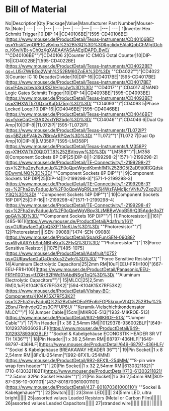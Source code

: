 # Bill of Material



No|Description|Qty|Package|Value|Manufacturer Part Number|Mouser-Nr.|Note
| --- | --- |--- | --- |--- | --- |--- | --- |--- | --- |
1|Inverter Hex Schmitt Trigger|10|DIP-14||CD40106BE|"[595-CD40106BE](https://www.mouser.de/ProductDetail/Texas-Instruments/CD40106BE?qs=YhsVCygOPE1CyKyInx%252Bh3Q%3D%3D&gclid=EAIaIQobChMIgtOchp_K6wIVBt-yCh0zXgXAEAAYASAAEgIDAPD_BwE/ ""CD40106BE"")"|CD40106
2|Counter IC CMOS Octal Counter|10|DIP-16||CD4022BE|"[595-CD4022BE](https://www.mouser.de/ProductDetail/Texas-Instruments/CD4022BE?qs=LU5rZWrBGo2Wnh%252BM60ZqEA%3D%3D/ ""CD4022"")"|CD4022
3|Counter IC 10 Decade/Divider|10|DIP-16||CD4017BE|"[595-CD4017BE](https://www.mouser.de/ProductDetail/Texas-Instruments/CD4017BE?qs=IF4wzcbwb3rdXSZhHlgcJw%3D%3D/ ""CD4017"")"|CD4017
4|NAND Logic Gates Schmitt Trigger|10|DIP-14||CD4093BE|"[595-CD4093BE](https://www.mouser.de/ProductDetail/Texas-Instruments/CD4093BE?qs=X1HXWTtiZ0QxcrKuDdZ5rg%3D%3D/ ""CD4093"")"|CD4093
5|Phase Locked Loop|10|DIP-16||CD4046BE|"[595-CD4046BE](https://www.mouser.de/ProductDetail/Texas-Instruments/CD4046BE?qs=fvkeCqCHl3AX2sxIYB2bdg%3D%3D/ ""CD4046"")"|CD4046
6|Dual Op Amp|10|DIP-8||TL072IP|"[595-TL072IP](https://www.mouser.de/ProductDetail/Texas-Instruments/TL072IP?qs=5BZzbFV4k2v7IBrcArRPQw%3D%3D/ ""TL072"")"|TL072
7|Dual Op Amp|10|DIP-8||LM358P|"[595-LM358P](https://www.mouser.de/ProductDetail/Texas-Instruments/LM358P?qs=X1HXWTtiZ0QtOTT8%252BVnsyw%3D%3D/ ""LM358"")"|LM358
8|Component Sockets 8P DIP|25|DIP-8||1-2199298-2|"[571-1-2199298-2](https://www.mouser.de/ProductDetail/TE-Connectivity/1-2199298-2?qs=%2Fha2pyFadugJp%2F0oQpeWgcdKbmhfM%252BG5f2aD9jt0RGQdskDEwvmLNQ%3D%3D/ ""Component Sockets 8P DIP"")"|
9|Component Sockets 14P DIP|25|DIP-14||1-2199298-3|"[571-1-2199298-3](https://www.mouser.de/ProductDetail/TE-Connectivity/1-2199298-3?qs=%2Fha2pyFadugJp%2F0oQpeWgR9Lzm5j4WzFAMc1jcrVNfu7vZxg2U3Y3Q%3D%3D/ ""Component Sockets 14P DIP"")"|
10|Component Sockets 16P DIP|25|DIP-16||1-2199298-4|"[571-1-2199298-4](https://www.mouser.de/ProductDetail/TE-Connectivity/1-2199298-4?qs=%2Fha2pyFadugJp%2F0oQpeWgVBpv3LzMBBwVqoB59rQ35Apde3oZfgpGA%3D%3D/ ""Component Sockets 16P DIP"")"|
11|Photoresistor||||161|"[485-161](https://www.mouser.de/ProductDetail/Adafruit/161?qs=GURawfaeGuDpQ5XPTNqKUw%3D%3D/ ""Photoresistor"")"|
12|Photoresistor||||SEN-09088|"[474-SEN-09088](https://www.mouser.de/ProductDetail/SparkFun/SEN-09088?qs=WyAARYrbSnbNBfpKra%2FIvQ%3D%3D/ ""Photoresistor"")"|
13|Force Sensitive Resistor||||1075|"[485-1075](https://www.mouser.de/ProductDetail/Adafruit/1075?qs=GURawfaeGuDaOmXus2Zwlg%3D%3D/ ""Force Sensitive Resistor"")"|
14|Aluminum Electrolytic Capacitors|25|2mm RM|10uF|EEU-FR1H100|"[667-EEU-FR1H100](https://www.mouser.de/ProductDetail/Panasonic/EEU-FR1H100?qs=tfZGHB2PWd1NAbdNSgjToQ%3D%3D/ ""Aluminum Electrolytic Capacitors"")"|
15|MLCC|25|2,5mm RM|0,1uF|K104K15X7RF53K2|"[594-K104K15X7RF53K2](https://www.mouser.de/ProductDetail/Vishay-BC-Components/K104K15X7RF53K2?qs=%2Fha2pyFadujQ%252Bv0xHOEo91Fp6rFGP5krxuyVhQ%252B1w%252BsnJ7knhvdeQDps3CPFUP6U/ ""Keramik-Vielschichtkondensator MLCC"")"|
16|Jumper Cable||15cm||MIKROE-513|"[932-MIKROE-513](https://www.mouser.de/ProductDetail/932-MIKROE-513/ ""Jumper Cable"")"|
17|Pin Header||1 x 36 2,54mm RM||10129378-936002BLF|"[649-1012937893602BLF](https://www.mouser.de/ProductDetail/649-1012937893602BLF/ ""Sockel & Kabelgehäuse ECONOSTIK HEADER SR VT TH 1X36"")"|
18|Pin Header||1 x 36 2,54mm RM||68797-436HLF|"[649-68797-436HLF](https://www.mouser.de/ProductDetail/649-68797-436HLF/ ""Sockel & Kabelgehäuse BREAKAWAY HEADER 36"")"|
19|Pin Socket||1 x 8 2,54mm RM||8Fx1L-254mm|"[992-8FX1L-254MM](https://www.mouser.de/ProductDetail/992-8FX1L-254MM/ ""8-pin wire wrap fem header"")"|
20|Pin Socket||1 x 32 2,54mm RM||61303211821|"[710-61303211821](https://www.mouser.de/ProductDetail/710-61303211821/ ""2.54mm 32Pin Socket Header"")"|
21|Pin Socket||1 x 36 2,54mm RM||801-87-036-10-001101|"[437-8018703610001101](https://www.mouser.de/ProductDetail/437-8018703610001101/ ""Sockel & Kabelgehäuse"")"|
22|Switch||||||
23|3mm LED||||||
24|5mm LED, ultra bright||||||
25|assorted values Leaded Resistors (Metal or Carbon Film)||||||
26|assorted values Leaded Capacitors||||||
27|stranded wire||||||
|||||||
|||||||
